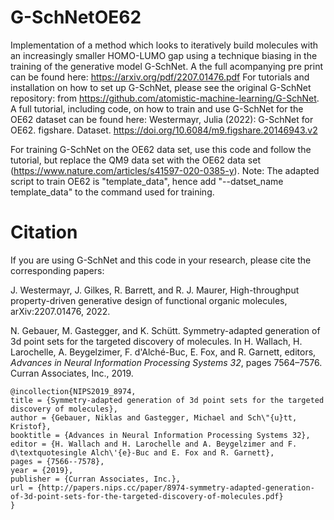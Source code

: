 # G-SchNetOE62 
Implementation of a method which looks to iteratively build molecules with an increasingly smaller HOMO-LUMO gap using a technique biasing in the training of the generative model G-SchNet. A the full acompanying pre print can be found here: https://arxiv.org/pdf/2207.01476.pdf
For tutorials and installation on how to set up G-SchNet, please see the original G-SchNet repository: from https://github.com/atomistic-machine-learning/G-SchNet. A full tutorial, including code, on how to train and use G-SchNet for the OE62 dataset can be found here: Westermayr, Julia (2022): G-SchNet for OE62. figshare. Dataset. https://doi.org/10.6084/m9.figshare.20146943.v2

For training G-SchNet on the OE62 data set, use this code and follow the tutorial, but replace the QM9 data set with the OE62 data set (https://www.nature.com/articles/s41597-020-0385-y). 
Note: The adapted script to train OE62 is "template_data", hence add "--datset_name template_data" to the command used for training. 
 

# Citation
If you are using G-SchNet and this code in your research, please cite the corresponding papers:

J. Westermayr, J. Gilkes, R. Barrett, and R. J. Maurer, High-throughput property-driven generative design of functional organic molecules, arXiv:2207.01476, 2022. 

N. Gebauer, M. Gastegger, and K. Schütt. Symmetry-adapted generation of 3d point sets for the targeted discovery of molecules. In H. Wallach, H. Larochelle, A. Beygelzimer, F. d'Alché-Buc, E. Fox, and R. Garnett, editors, _Advances in Neural Information Processing Systems 32_, pages 7564–7576. Curran Associates, Inc., 2019.

    @incollection{NIPS2019_8974,
    title = {Symmetry-adapted generation of 3d point sets for the targeted discovery of molecules},
    author = {Gebauer, Niklas and Gastegger, Michael and Sch\"{u}tt, Kristof},
    booktitle = {Advances in Neural Information Processing Systems 32},
    editor = {H. Wallach and H. Larochelle and A. Beygelzimer and F. d\textquotesingle Alch\'{e}-Buc and E. Fox and R. Garnett},
    pages = {7566--7578},
    year = {2019},
    publisher = {Curran Associates, Inc.},
    url = {http://papers.nips.cc/paper/8974-symmetry-adapted-generation-of-3d-point-sets-for-the-targeted-discovery-of-molecules.pdf}
    }
